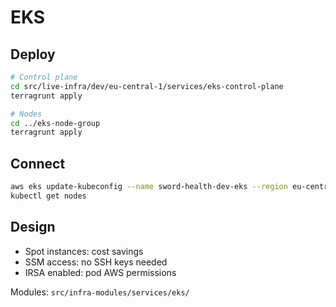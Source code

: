 # EKS

## Deploy
```bash
# Control plane
cd src/live-infra/dev/eu-central-1/services/eks-control-plane
terragrunt apply

# Nodes
cd ../eks-node-group
terragrunt apply
```

## Connect
```bash
aws eks update-kubeconfig --name sword-health-dev-eks --region eu-central-1
kubectl get nodes
```

## Design
- Spot instances: cost savings
- SSM access: no SSH keys needed
- IRSA enabled: pod AWS permissions

Modules: `src/infra-modules/services/eks/`